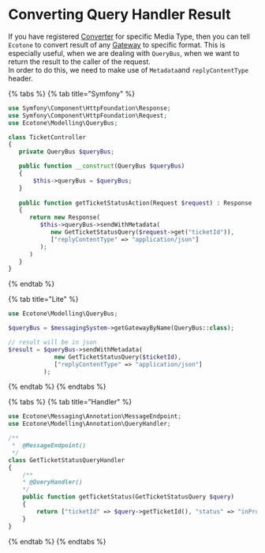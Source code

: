 # Converting Query Handler Result

If you have registered [Converter](../../messaging/conversion/) for specific Media Type, then you can tell `Ecotone` to convert result of any [Gateway](../../messaging/messaging-concepts/messaging-gateway.md) to specific format. This is especially useful, when we are dealing with `QueryBus`, when we want to return the result to the caller of the request.   
In order to do this, we need to make use of `Metadata`and `replyContentType` header.

{% tabs %}
{% tab title="Symfony" %}
```php
use Symfony\Component\HttpFoundation\Response;
use Symfony\Component\HttpFoundation\Request;
use Ecotone\Modelling\QueryBus;

class TicketController
{
   private QueryBus $queryBus;

   public function __construct(QueryBus $queryBus)
   {
       $this->queryBus = $queryBus;   
   }
   
   public function getTicketStatusAction(Request $request) : Response
   {
      return new Response(
         $this->queryBus->sendWithMetadata(
            new GetTicketStatusQuery($request->get("ticketId")),
            ["replyContentType" => "application/json"]
         );
      )    
   }
}
```
{% endtab %}

{% tab title="Lite" %}
```php
use Ecotone\Modelling\QueryBus;

$queryBus = $messagingSystem->getGatewayByName(QueryBus::class);

// result will be in json
$result = $queryBus->sendWithMetadata(
             new GetTicketStatusQuery($ticketId), 
             ["replyContentType" => "application/json"]
          );
```
{% endtab %}
{% endtabs %}

{% tabs %}
{% tab title="Handler" %}
```php
use Ecotone\Messaging\Annotation\MessageEndpoint;
use Ecotone\Modelling\Annotation\QueryHandler;

/**
 *  @MessageEndpoint()
 */
class GetTicketStatusQueryHandler
{   
    /**
    * @QueryHandler()
    */
    public function getTicketStatus(GetTicketStatusQuery $query)
    {
        return ["ticketId" => $query->getTicketId(), "status" => "inProgress"];
    }   
}
```
{% endtab %}
{% endtabs %}

